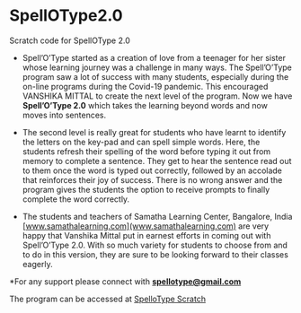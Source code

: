 # SpellOType2.0

Scratch code for SpellOType 2.0

* Spell’O’Type started as a creation of love from a teenager for her sister whose learning journey was a challenge in many ways. The Spell’O’Type program saw a lot of success with many students, especially during the on-line programs during the Covid-19 pandemic. This encouraged VANSHIKA MITTAL to create the next level of the program. Now we have **Spell’O’Type 2.0** which takes the learning beyond words and now moves into sentences.

* The second level is really great for students who have learnt to identify the letters on the key-pad and can spell simple words. Here, the students refresh their spelling of the word before typing it out from memory to complete a sentence. They get to hear the sentence read out to them once the word is typed out correctly, followed by an accolade that reinforces their joy of success. There is no wrong answer and the program gives the students the option to receive prompts to finally complete the word correctly. 

* The students and teachers of Samatha Learning Center, Bangalore, India [www.samathalearning.com](www.samathalearning.com) are very happy that Vanshika Mittal put in earnest efforts in coming out with Spell’O’Type 2.0. With so much variety for students to choose from and to do in this version, they are sure to be looking forward to their classes eagerly. 

*For any support please connect with **spellotype@gmail.com**

The program can be accessed at [SpelloType Scratch](https://scratch.mit.edu/projects/440162822/fullscreen/)
